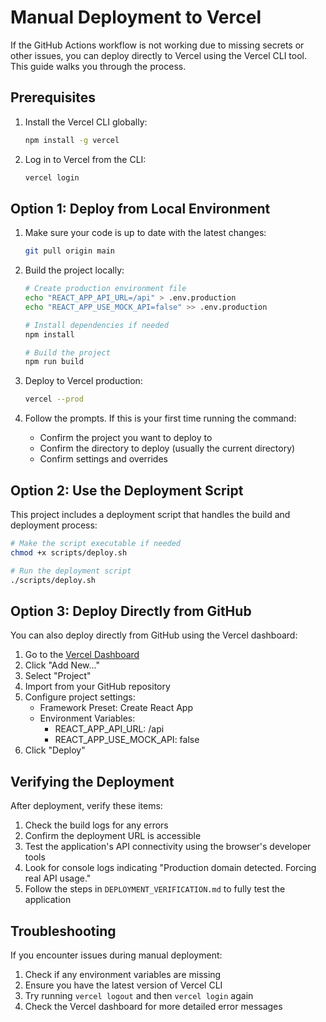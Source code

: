 # Manual Deployment to Vercel

If the GitHub Actions workflow is not working due to missing secrets or other issues, you can deploy directly to Vercel using the Vercel CLI tool. This guide walks you through the process.

## Prerequisites

1. Install the Vercel CLI globally:
   ```bash
   npm install -g vercel
   ```

2. Log in to Vercel from the CLI:
   ```bash
   vercel login
   ```

## Option 1: Deploy from Local Environment

1. Make sure your code is up to date with the latest changes:
   ```bash
   git pull origin main
   ```

2. Build the project locally:
   ```bash
   # Create production environment file
   echo "REACT_APP_API_URL=/api" > .env.production
   echo "REACT_APP_USE_MOCK_API=false" >> .env.production
   
   # Install dependencies if needed
   npm install
   
   # Build the project
   npm run build
   ```

3. Deploy to Vercel production:
   ```bash
   vercel --prod
   ```

4. Follow the prompts. If this is your first time running the command:
   - Confirm the project you want to deploy to
   - Confirm the directory to deploy (usually the current directory)
   - Confirm settings and overrides

## Option 2: Use the Deployment Script

This project includes a deployment script that handles the build and deployment process:

```bash
# Make the script executable if needed
chmod +x scripts/deploy.sh

# Run the deployment script
./scripts/deploy.sh
```

## Option 3: Deploy Directly from GitHub

You can also deploy directly from GitHub using the Vercel dashboard:

1. Go to the [Vercel Dashboard](https://vercel.com/dashboard)
2. Click "Add New..."
3. Select "Project"
4. Import from your GitHub repository
5. Configure project settings:
   - Framework Preset: Create React App
   - Environment Variables:
     - REACT_APP_API_URL: /api
     - REACT_APP_USE_MOCK_API: false
6. Click "Deploy"

## Verifying the Deployment

After deployment, verify these items:

1. Check the build logs for any errors
2. Confirm the deployment URL is accessible
3. Test the application's API connectivity using the browser's developer tools
4. Look for console logs indicating "Production domain detected. Forcing real API usage."
5. Follow the steps in `DEPLOYMENT_VERIFICATION.md` to fully test the application

## Troubleshooting

If you encounter issues during manual deployment:

1. Check if any environment variables are missing
2. Ensure you have the latest version of Vercel CLI
3. Try running `vercel logout` and then `vercel login` again
4. Check the Vercel dashboard for more detailed error messages
